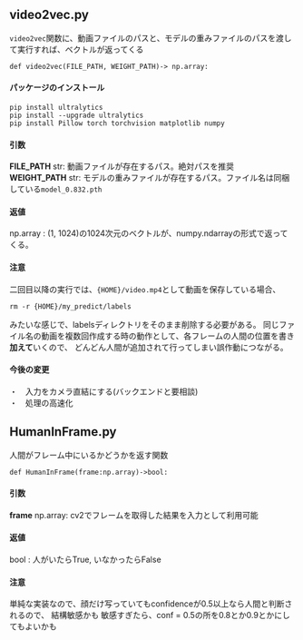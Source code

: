 ## video2vec.py
```video2vec```関数に、動画ファイルのパスと、モデルの重みファイルのパスを渡して実行すれば、ベクトルが返ってくる
```
def video2vec(FILE_PATH, WEIGHT_PATH)-> np.array:
```
#### パッケージのインストール
```
pip install ultralytics
pip install --upgrade ultralytics
pip install Pillow torch torchvision matplotlib numpy 
```

#### 引数
**FILE_PATH** str: 動画ファイルが存在するパス。絶対パスを推奨  
**WEIGHT_PATH** str: モデルの重みファイルが存在するパス。ファイル名は同梱している```model_0.832.pth```

#### 返値
np.array : (1, 1024)の1024次元のベクトルが、numpy.ndarrayの形式で返ってくる。

#### 注意
二回目以降の実行では、```{HOME}/video.mp4```として動画を保存している場合、
```
rm -r {HOME}/my_predict/labels
```
みたいな感じで、labelsディレクトリをそのまま削除する必要がある。
同じファイル名の動画を複数回作成する時の動作として、各フレームの人間の位置を書き**加えて**いくので、
どんどん人間が追加されて行ってしまい誤作動につながる。

#### 今後の変更
・　入力をカメラ直結にする(バックエンドと要相談)  
・　処理の高速化


## HumanInFrame.py
人間がフレーム中にいるかどうかを返す関数
```
def HumanInFrame(frame:np.array)->bool:
```
#### 引数
**frame**  np.array: cv2でフレームを取得した結果を入力として利用可能

#### 返値
bool : 人がいたらTrue, いなかったらFalse

#### 注意
単純な実装なので、顔だけ写っていてもconfidenceが0.5以上なら人間と判断されるので、
結構敏感かも
敏感すぎたら、conf = 0.5の所を0.8とか0.9とかにしてもよいかも

